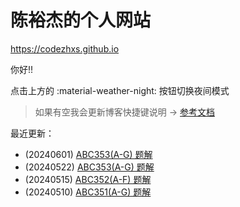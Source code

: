 # 陈裕杰的个人网站

<https://codezhxs.github.io>

你好!!

点击上方的 :material-weather-night: 按钮切换夜间模式

> 如果有空我会更新博客快捷键说明 -> [参考文档](https://squidfunk.github.io/mkdocs-material/setup/setting-up-navigation/#keyboard-shortcuts-mkdocsyml)

最近更新：

- (20240601) [ABC353(A-G) 题解](./algorithm/AtCoder/abc353.md)
- (20240522) [ABC353(A-G) 题解](./algorithm/AtCoder/abc353.md)
- (20240515) [ABC352(A-F) 题解](./algorithm/AtCoder/abc352.md)
- (20240510) [ABC351(A-G) 题解](./algorithm/AtCoder/abc351.md)



